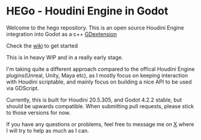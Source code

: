 # HEGo - Houdini Engine in Godot
 
Welcome to the hego repository. This is an open source Houdini Engine integration into Godot as a c++ [GDextension](https://docs.godotengine.org/en/stable/tutorials/scripting/gdextension/what_is_gdextension.html)

Check the [wiki](https://github.com/peterprickarz/hego/wiki) to get started

This is in heavy WIP and in a really early stage.

I'm taking quite a different approach compared to the offical Houdini Engine plugins(Unreal, Unity, Maya etc), as I mostly focus on keeping interaction with Houdini scriptable, and mainly focus on building a nice API to be used via GDScript.

Currently, this is built for Houdini 20.5.305, and Godot 4.2.2 stable, but should be upwards compatible. When submitting pull requests, please stick to those versions for now.

If you have any questions or problems, feel free to message me on [X](https://x.com/prickarz) where I will try to help as much as I can.
